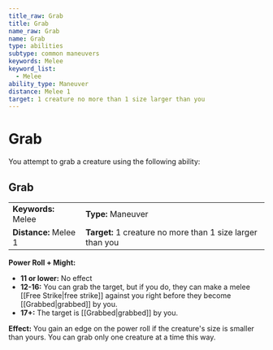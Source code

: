 ```yaml
---
title_raw: Grab
title: Grab
name_raw: Grab
name: Grab
type: abilities
subtype: common maneuvers
keywords: Melee
keyword_list:
  - Melee
ability_type: Maneuver
distance: Melee 1
target: 1 creature no more than 1 size larger than you
---
```


# Grab

You attempt to grab a creature using the following ability:

## Grab

|                       |                                                            |
| :-------------------- | :--------------------------------------------------------- |
| **Keywords:** Melee   | **Type:** Maneuver                                         |
| **Distance:** Melee 1 | **Target:** 1 creature no more than 1 size larger than you |

**Power Roll + Might:**

- **11 or lower:** No effect
- **12-16:** You can grab the target, but if you do, they can make a melee [[Free Strike|free strike]] against you right before they become [[Grabbed|grabbed]] by you.
- **17+:** The target is [[Grabbed|grabbed]] by you.

**Effect:** You gain an edge on the power roll if the creature's size is smaller than yours. You can grab only one creature at a time this way.
